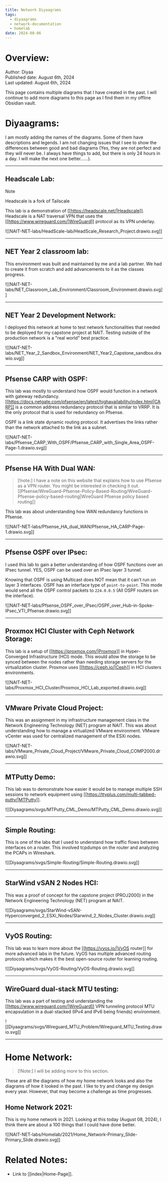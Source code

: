 ```yaml
---
title: Network Diyaagrams
tags:
  - diyaagrams
  - network-documentation
  - homelab
date: 2024-08-06
---
```

# Overview:

Author: Diyaa<br>
Published date: August 6th, 2024<br>
Last updated: August 6th, 2024<br>


This page contains multiple diagrams that I have created in the past. I will continue to add more diagrams to this page as I find them in my offline Obsidian vault.

# Diyaagrams:

I am mostly adding the names of the diagrams. Some of them have descriptions and legends. I am not changing issues that I see to show the differences between good and bad diagrams (Yes, they are not perfect and they will never be. I always have things to add, but there is only 24 hours in a day. I will make the next one better......).

---
## Headscale Lab:

> [!note]
> Headscale is a fork of Tailscale

This lab is a demonstration of [[https://headscale.net/|Headscale]]. Headscale is a NAT traversal VPN that uses the [[https://www.wireguard.com/|WireGuard]] protocol as its VPN underlay.

![[NAIT-NET-labs/HeadScale-lab/HeadScale_Research_Project.drawio.svg]]

---

## NET Year 2 classroom lab:

This environment was built and maintained by me and a lab partner. We had to create it from scratch and add advancements to it as the classes progress.

![[NAIT-NET-labs/NET_Classroom_Lab_Environment/Classroom_Environment.drawio.svg]]

---
## NET Year 2 Development Network:

I deployed this network at home to test network functionalities that needed to be deployed for my capstone project at NAIT. Testing outside of the production network is a "real world" best practice.

![[NAIT-NET-labs/NET_Year_2_Sandbox_Environment/NET_Year2_Capstone_sandbox.drawio.svg]]

---
## Pfsense CARP with OSPF:

This lab was mostly to understand how OSPF would function in a network with gateway redundancy. [[https://docs.netgate.com/pfsense/en/latest/highavailability/index.html|CARP]] is a common address redundancy protocol that is similar to VRRP. It is the only protocol that is used for redundancy on Pfsense.

OSPF is a link state dynamic routing protocol. It advertises the links rather than the network attached to the link as a subnet.

![[NAIT-NET-labs/Pfsense_CARP_With_OSPF/Pfsense_CARP_with_Single_Area_OSPF-Page-1.drawio.svg]]

---
## Pfsense HA With Dual WAN:

> [!note:]
> I have a note on this website that explains how to use Pfsense as a VPN router. You might be interested in checking it out.
> [[Pfsense/WireGuard-Pfsense-Policy-Based-Routing/WireGuard-Pfsense-policy-based-routing|WireGuard Pfsense policy based routing]]

This lab was about understanding how WAN redundancy functions in Pfsense.

![[NAIT-NET-labs/Pfsense_HA_dual_WAN/Pfsense_HA_CARP-Page-1.drawio.svg]]

---
## Pfsense OSPF over IPsec:

I used this lab to gain a better understanding of how OSPF functions over an IPsec tunnel. YES, OSPF can be used over an IPsec layer 3 tunnel.

Knowing that OSPF is using Multicast does NOT mean that it can't run on layer 3 interfaces. OSPF has an interface type of `point-to-point`. This mode would send all the OSPF control packets to `224.0.0.5` (All OSPF routers on the interface).

![[NAIT-NET-labs/Pfsense_OSPF_over_IPsec/OSPF_over_Hub-in-Spoke-IPsec_VTI_Pfsense.drawio.svg]]

---
## Proxmox HCI Cluster with Ceph Network Storage:

This lab is a setup of [[https://proxmox.com/|Proxmox]] in Hyper-Converged Infrastructure (HCI) mode. This would allow the storage to be synced between the nodes rather than needing storage servers for the virtualization cluster. Proxmox uses [[https://ceph.io/|Ceph]] in HCI clusters environments.

![[NAIT-NET-labs/Proxmox_HCI_Cluster/Proxmox_HCI_Lab_exported.drawio.svg]]

---
## VMware Private Cloud Project:

This was an assignment in my infrastructure management class in the Network Engineering Technology (NET) program at NAIT. This was about understanding how to manage a virtualized VMware environment. VMware vCenter was used for centralized management of the ESXi nodes.

![[NAIT-NET-labs/VMware_Private_Cloud_Project/VMware_Private_Cloud_COMP2000.drawio.svg]]

---
## MTPutty Demo:

This lab was to demonstrate how easier it would be to manage multiple SSH sessions to network equipment using [[https://ttyplus.com/multi-tabbed-putty/|MTPutty]].

![[Diyaagrams/svgs/MTPutty_CML_Demo/MTPutty_CML_Demo.drawio.svg]]

---
## Simple Routing:

This is one of the labs that I used to understand how traffic flows between interfaces on a router. This involved tcpdumps on the router and analyzing the PCAPs in Wireshark.

![[Diyaagrams/svgs/Simple-Routing/Simple-Routing.drawio.svg]]

---
## StarWind vSAN 2 Nodes HCI:

This was a proof of concept for the capstone project (PROJ2000) in the Network Engineering Technology (NET) program at NAIT.

![[Diyaagrams/svgs/StarWind-vSAN-Hyperconverged_2_ESXi_Nodes/Starwind_2_Nodes_Cluster.drawio.svg]]

---
## VyOS Routing:

This lab was to learn more about the [[https://vyos.io/|VyOS router]] for more advanced labs in the future. VyOS has multiple advanced routing protocols which makes it the best open-source router for learning routing.

![[Diyaagrams/svgs/VyOS-Routing/VyOS-Routing.drawio.svg]]

---
## WireGuard dual-stack MTU testing:

This lab was a part of testing and understanding the [[https://www.wireguard.com/|WireGuard]] VPN tunneling protocol MTU encapsulation in a dual-stacked (IPv4 and IPv6 being friends) environment.

![[Diyaagrams/svgs/Wireguard_MTU_Problem/Wireguard_MTU_Testing.drawio.svg]]

---

# Home Network:

> [!Note:]
> I will be adding more to this section.

These are all the diagrams of how my home network looks and also the diagrams of how it looked in the past. I like to try and change my design every year. However, that may become a challenge as time progresses.

## Home Network 2021:

This is my home network in 2021. Looking at this today (August 08, 2024), I think there are about a 100 things that I could have done better.

![[NAIT-NET-labs/Homelab/2021/Home_Network-Primary_Slide-Primary_Slide.drawio.svg]]

# Related Notes:

- Link to [[index|Home-Page]].